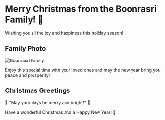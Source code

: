 # Merry Christmas from the Boonrasri Family! 🎄

Wishing you all the joy and happiness this holiday season! 

## Family Photo
![Boonrasri Family](img/Boonrasri-Family.png)

Enjoy this special time with your loved ones and may the new year bring you peace and prosperity!

## Christmas Greetings
🎅 "May your days be merry and bright!" 🌟

Have a wonderful Christmas and a Happy New Year! 🎁


